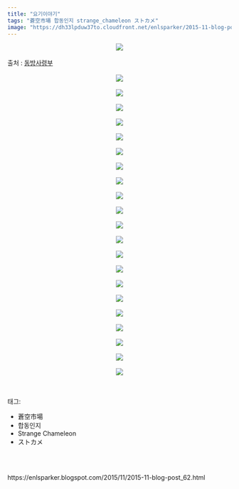 ```yaml
---
title: "요기이야기"
tags: "蒼空市場 합동인지 strange_chameleon ストカメ"
image: "https://dh33lpduw37to.cloudfront.net/enlsparker/2015-11-blog-post_62/001.jpg"
---
```

<div class="article">
<div class="post-body entry-content" id="post-body-8862247491613373888" itemprop="description articleBody">
<div class="separator" style="clear: both; text-align: center;">
<img src="{{ site.imgserver2 }}/enlsparker/2015-11-blog-post_62/001.jpg"/></div>
<a name="more"></a><br/>
출처 : <a href="http://cafe.naver.com/touhouheadquarters">동방사령부</a><br/>
<br/>
<div class="separator" style="clear: both; text-align: center;">
<img src="{{ site.imgserver2 }}/enlsparker/2015-11-blog-post_62/002.png"/></div>
<br/>
<div class="separator" style="clear: both; text-align: center;">
<img src="{{ site.imgserver2 }}/enlsparker/2015-11-blog-post_62/003.jpg"/></div>
<br/>
<div class="separator" style="clear: both; text-align: center;">
<img src="{{ site.imgserver2 }}/enlsparker/2015-11-blog-post_62/004.jpg"/></div>
<br/>
<div class="separator" style="clear: both; text-align: center;">
<img src="{{ site.imgserver2 }}/enlsparker/2015-11-blog-post_62/005.jpg"/></div>
<br/>
<div class="separator" style="clear: both; text-align: center;">
<img src="{{ site.imgserver2 }}/enlsparker/2015-11-blog-post_62/006.jpg"/></div>
<br/>
<div class="separator" style="clear: both; text-align: center;">
<img src="{{ site.imgserver2 }}/enlsparker/2015-11-blog-post_62/007.jpg"/></div>
<br/>
<div class="separator" style="clear: both; text-align: center;">
<img src="{{ site.imgserver2 }}/enlsparker/2015-11-blog-post_62/008.jpg"/></div>
<br/>
<div class="separator" style="clear: both; text-align: center;">
<img src="{{ site.imgserver2 }}/enlsparker/2015-11-blog-post_62/009.jpg"/></div>
<br/>
<div class="separator" style="clear: both; text-align: center;">
<img src="{{ site.imgserver2 }}/enlsparker/2015-11-blog-post_62/010.jpg"/></div>
<br/>
<div class="separator" style="clear: both; text-align: center;">
<img src="{{ site.imgserver2 }}/enlsparker/2015-11-blog-post_62/011.jpg"/></div>
<br/>
<div class="separator" style="clear: both; text-align: center;">
<img src="{{ site.imgserver2 }}/enlsparker/2015-11-blog-post_62/012.jpg"/></div>
<br/>
<div class="separator" style="clear: both; text-align: center;">
<img src="{{ site.imgserver2 }}/enlsparker/2015-11-blog-post_62/013.jpg"/></div>
<br/>
<div class="separator" style="clear: both; text-align: center;">
<img src="{{ site.imgserver2 }}/enlsparker/2015-11-blog-post_62/014.jpg"/></div>
<br/>
<div class="separator" style="clear: both; text-align: center;">
<img src="{{ site.imgserver2 }}/enlsparker/2015-11-blog-post_62/015.jpg"/></div>
<br/>
<div class="separator" style="clear: both; text-align: center;">
<img src="{{ site.imgserver2 }}/enlsparker/2015-11-blog-post_62/016.jpg"/></div>
<br/>
<div class="separator" style="clear: both; text-align: center;">
<img src="{{ site.imgserver2 }}/enlsparker/2015-11-blog-post_62/017.jpg"/></div>
<br/>
<div class="separator" style="clear: both; text-align: center;">
<img src="{{ site.imgserver2 }}/enlsparker/2015-11-blog-post_62/018.jpg"/></div>
<br/>
<div class="separator" style="clear: both; text-align: center;">
<img src="{{ site.imgserver2 }}/enlsparker/2015-11-blog-post_62/019.jpg"/></div>
<br/>
<div class="separator" style="clear: both; text-align: center;">
<img src="{{ site.imgserver2 }}/enlsparker/2015-11-blog-post_62/020.jpg"/></div>
<br/>
<div class="separator" style="clear: both; text-align: center;">
<img src="{{ site.imgserver2 }}/enlsparker/2015-11-blog-post_62/021.jpg"/></div>
<br/>
<div class="separator" style="clear: both; text-align: center;">
<img src="{{ site.imgserver2 }}/enlsparker/2015-11-blog-post_62/022.jpg"/></div>
<br/>
<div style="clear: both;"></div>
</div></div><br/>
<div class="tagTrail">
<p>태그: </p>
<ul>
<li>蒼空市場</li>
<li>합동인지</li>
<li>Strange Chameleon</li>
<li>ストカメ</li>
</ul>
</div><br/>

<br/>
<p id="refer">https://enlsparker.blogspot.com/2015/11/2015-11-blog-post_62.html</p>
<br/>

